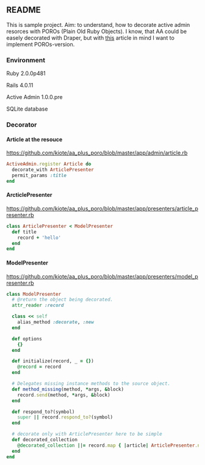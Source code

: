 ## README

This is sample project. Aim: to understand, how to decorate active admin resorces with POROs (Plain Old Ruby Objects).
I know, that AA could be easely decorated with Draper, 
but with [this](http://thepugautomatic.com/2014/03/draper/) article in mind I want to implement POROs-version.


### Environment

Ruby 2.0.0p481

Rails 4.0.11

Active Admin 1.0.0.pre

SQLite database

### Decorator

#### Article at the resouce

https://github.com/kiote/aa_plus_poro/blob/master/app/admin/article.rb

```ruby
ActiveAdmin.register Article do
  decorate_with ArticlePresenter
  permit_params :title
end
```

#### ArcticlePresenter
https://github.com/kiote/aa_plus_poro/blob/master/app/presenters/article_presenter.rb

```ruby
class ArticlePresenter < ModelPresenter
  def title
    record + 'hello'
  end
end
```

#### ModelPresenter

https://github.com/kiote/aa_plus_poro/blob/master/app/presenters/model_presenter.rb

```ruby
class ModelPresenter
  # @return the object being decorated.
  attr_reader :record

  class << self
    alias_method :decorate, :new
  end

  def options
    {}
  end

  def initialize(record, _ = {})
    @record = record
  end

  # Delegates missing instance methods to the source object.
  def method_missing(method, *args, &block)
    record.send(method, *args, &block)
  end

  def respond_to?(symbol)
    super || record.respond_to?(symbol)
  end

  # decorate only with ArticlePresenter here to be simple
  def decorated_collection
    @decorated_collection ||= record.map { |article| ArticlePresenter.new(article) }
  end
end
```

